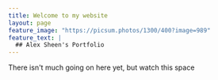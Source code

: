 ```yaml
---
title: Welcome to my website
layout: page
feature_image: "https://picsum.photos/1300/400?image=989"
feature_text: |
  ## Alex Sheen's Portfolio
---
```


There isn't much going on here yet, but watch this space

